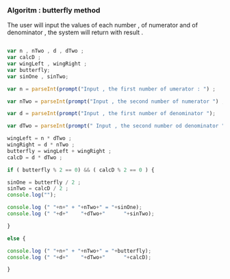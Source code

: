 ### Algoritm : butterfly method

<p> The user will input the values of each number , of  numerator and of denominator , the system will return with result .</p>

```javascript

var n , nTwo , d , dTwo ;
var calcD ;
var wingLeft , wingRight ; 
var butterfly; 
var sinOne , sinTwo;

var n = parseInt(prompt("Input , the first number of umerator : ") ;

var nTwo = parseInt(prompt("Input , the second number of numerator ") ; 

var d = parseInt(prompt("Input , the first number of denominator ");

var dTwo = parseInt(prompt(" Input , the second number od denominator ");

wingLeft = n * dTwo ;
wingRight = d * nTwo ;
butterfly = wingLeft + wingRight ; 
calcD = d * dTwo ; 

if ( butterfly % 2 == 0) && ( calcD % 2 == 0 ) {

sinOne = butterfly / 2 ;
sinTwo = calcD / 2 ;
console.log("");

console.log (" "+n+" + "+nTwo+" = "+sinOne);
console.log (" "+d+"    "+dTwo+"      "+sinTwo);

}

else {

console.log (" "+n+" + "+nTwo+" = "+butterfly);
console.log (" "+d+"    "+dTwo+"      "+calcD);

}



```

